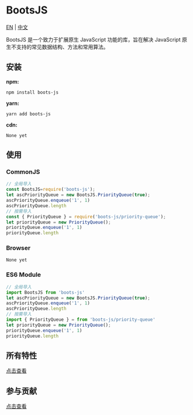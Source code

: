 # BootsJS

[EN](https://github.com/JunLiangWangX/BootsJS/blob/main/README.md) | [中文](https://github.com/JunLiangWangX/BootsJS/blob/main/README(zh).md)

BootsJS 是一个致力于扩展原生 JavaScript 功能的库，旨在解决 JavaScript 原生不支持的常见数据结构、方法和常用算法。

## 安装

**npm:**

```
npm install boots-js
```

**yarn:**

```
yarn add boots-js
```

**cdn:**

```
None yet
```

## 使用

### CommonJS

```javascript
// 全局导入
const BootsJS=require('boots-js');
let ascPriorityQueue = new BootsJS.PriorityQueue(true);
ascPriorityQueue.enqueue('1', 1)
ascPriorityQueue.length
// 按需导入
const { PriorityQueue } = require('boots-js/priority-queue');
let priorityQueue = new PriorityQueue();
priorityQueue.enqueue('1', 1)
priorityQueue.length
```

### Browser

```
None yet
```

### ES6 Module

```js
// 全局导入
import BootsJS from 'boots-js'
let ascPriorityQueue = new BootsJS.PriorityQueue(true);
ascPriorityQueue.enqueue('1', 1)
ascPriorityQueue.length
// 按需导入
import { PriorityQueue } = from 'boots-js/priority-queue'
let priorityQueue = new PriorityQueue();
priorityQueue.enqueue('1', 1)
priorityQueue.length
```

## 所有特性
[点击查看](https://junliangwangx.github.io/BootsJS/)

## 参与贡献
[点击查看](https://github.com/JunLiangWangX/BootsJS/blob/main/CONTRIBUTING(zh).md)
